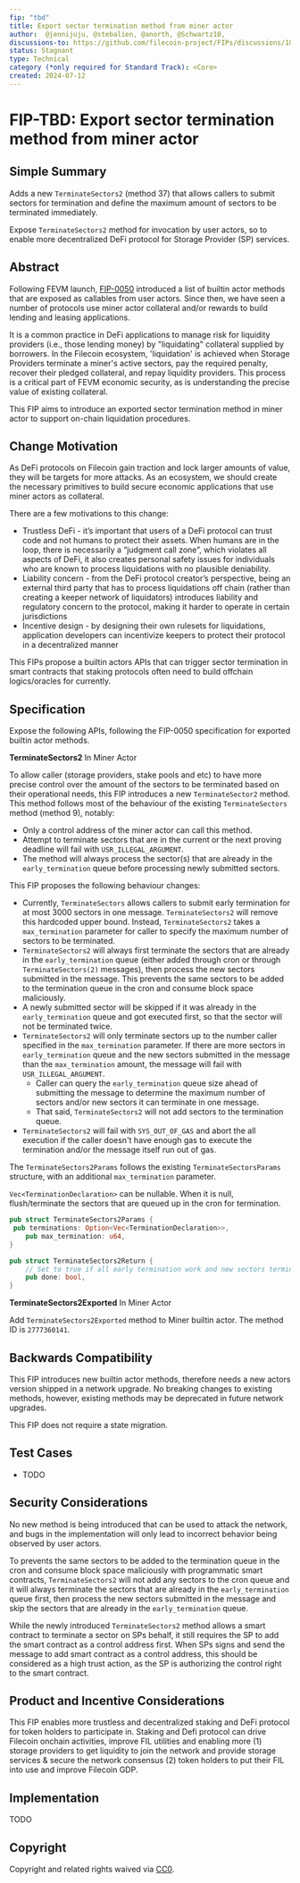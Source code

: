 ```yaml
---
fip: "tbd"
title: Export sector termination method from miner actor
author:  @jennijuju, @stebalien, @anorth, @Schwartz10, 
discussions-to: https://github.com/filecoin-project/FIPs/discussions/1034
status: Stagnant
type: Technical
category (*only required for Standard Track): <Core>
created: 2024-07-12
---
```



# FIP-TBD:  Export sector termination method from miner actor

## Simple Summary

Adds a new `TerminateSectors2` (method 37) that allows callers to submit sectors for termination and define the maximum amount of sectors to be terminated immediately.

Expose `TerminateSectors2` method for invocation by user actors, so to enable more decentralized DeFi protocol for Storage Provider (SP) services.

## Abstract

Following FEVM launch, [FIP-0050](https://github.com/filecoin-project/FIPs/blob/master/FIPS/fip-0050.md) introduced a list of builtin actor methods that are exposed as callables from user actors. Since then, we have seen a number of protocols use miner actor collateral and/or rewards to build lending and leasing applications. 

It is a common practice in DeFi applications to manage risk for liquidity providers (i.e., those lending money) by "liquidating" collateral supplied by borrowers. In the Filecoin ecosystem, 'liquidation' is achieved when Storage Providers terminate a miner's active sectors, pay the required penalty, recover their pledged collateral, and repay liquidity providers. This process is a critical part of FEVM economic security, as is understanding the precise value of existing collateral. 


This FIP aims to introduce an exported sector termination method in miner actor to support on-chain liquidation procedures. 

## Change Motivation

As DeFi protocols on Filecoin gain traction and lock larger amounts of value, they will be targets for more attacks. As an ecosystem, we should create the necessary primitives to build secure economic applications that use miner actors as collateral.

There are a few motivations to this change:

- Trustless DeFi - it’s important that users of a DeFi protocol can trust code and not humans to protect their assets. When humans are in the loop, there is necessarily a “judgment call zone”, which violates all aspects of DeFi, it also creates personal safety issues for individuals who are known to process liquidations with no plausible deniability. 
- Liability concern - from the DeFi protocol creator’s perspective, being an external third party that has to process liquidations off chain (rather than creating a keeper network of liquidators) introduces liability and regulatory concern to the protocol, making it harder to operate in certain jurisdictions 
- Incentive design - by designing their own rulesets for liquidations, application developers can incentivize keepers to protect their protocol in a decentralized manner

This FIPs propose a builtin actors APIs that can trigger sector termination in smart contracts that staking protocols often need to build offchain logics/oracles for currently. 

## Specification

Expose the following APIs, following the FIP-0050 specification for exported builtin actor methods.

**TerminateSectors2** In Miner Actor

To allow caller (storage providers, stake pools and etc) to have more precise control over the amount of the sectors to be terminated based on their operational needs, this FIP introduces a new `TerminateSector2` method. This method follows most of the behaviour of the existing `TerminateSectors` method (method 9), notably:
- Only a control address of the miner actor can call this method.
- Attempt to terminate sectors that are in the current or the next proving deadline will fail with `USR_ILLEGAL_ARGUMENT`.
- The method will always process the sector(s) that are already in the `early_termination` queue before processing newly submitted sectors.

This FIP proposes the following behaviour changes:
- Currently, `TerminateSectors` allows callers to submit early termination for at most 3000 sectors in one message. `TerminateSectors2` will remove this hardcoded upper bound. Instead, `TerminateSectors2` takes a `max_termination` parameter for caller to specify the maximum number of sectors to be terminated. 
- `TerminateSectors2` will always first terminate the sectors that are already in the `early_termination` queue (either added through cron or through `TerminateSectors(2)` messages), then process the new sectors submitted in the message. This prevents the same sectors to be added to the termination queue in the cron and consume block space maliciously.
 - A newly submitted sector will be skipped if it was already in the `early_termination` queue and got executed first, so that the sector will not be terminated twice. 
- `TerminateSectors2` will only terminate sectors up to the number caller specified in the `max_termination` parameter. If there are more sectors in `early_termination` queue and the new sectors submitted in the message than the `max_termination` amount, the message will fail with `USR_ILLEGAL_ARGUMENT`. 
  - Caller can query the `early_termination` queue size ahead of submitting the message to determine the maximum number of sectors and/or new sectors it can terminate in one message.
  - That said, `TerminateSectors2` will not add sectors to the termination queue.
- `TerminateSectors2` will fail with `SYS_OUT_OF_GAS` and abort the all execution if the caller doesn't have enough gas to execute the termination and/or the message itself run out of gas.

The `TerminateSectors2Params` follows the existing `TerminateSectorsParams` structure, with an additional `max_termination` parameter.

`Vec<TerminationDeclaration>` can be nullable. When it is null, flush/terminate the sectors that are queued up in the cron for termination.

```rust
pub struct TerminateSectors2Params {
 pub terminations: Option<Vec<TerminationDeclaration>>,
    pub max_termination: u64,
}

pub struct TerminateSectors2Return {
    // Set to true if all early termination work and new sectors termination work have been completed. Set to false otherwise.
    pub done: bool,
}
```

**TerminateSectors2Exported** In Miner Actor

Add `TerminateSectors2Exported` method to Miner builtin actor. The method ID is `2777360141`.  


## Backwards Compatibility

This FIP introduces new builtin actor methods, therefore needs a new actors version shipped in a network upgrade. No breaking changes to existing methods, however, existing methods may be deprecated in future network upgrades.

This FIP does not require a state migration.

## Test Cases

- TODO


## Security Considerations

No new method is being introduced that can be used to attack the network, and bugs in the implementation will only lead to incorrect behavior being observed by user actors.


To prevents the same sectors to be added to the termination queue in the cron and consume block space maliciously with programmatic smart contracts, `TerminateSectors2` will not add any sectors to the cron queue and it will always terminate the sectors that are already in the `early_termination` queue first, then process the new sectors submitted in the message and skip the sectors that are already in the `early_termination` queue. 

While the newly introduced `TerminateSectors2` method allows a smart contract to terminate a sector on SPs behalf, it still requires the SP to add the smart contract as a control address first. When SPs signs and send the message to add smart contract as a control address, this should be considered as a high trust action, as the SP is authorizing the control right to the smart contract. 

## Product and Incentive Considerations

This FIP enables more trustless and decentralized staking and DeFi protocol for token holders to participate in. Staking and Defi protocol can drive Filecoin onchain activities, improve FIL utilities and enabling more (1) storage providers to get liquidity to join the network and provide storage services & secure the network consensus (2) token holders to put their FIL into use and improve Filecoin GDP. 


## Implementation

TODO

## Copyright
Copyright and related rights waived via [CC0](https://creativecommons.org/publicdomain/zero/1.0/).


